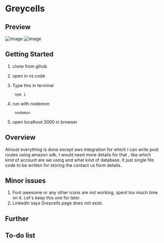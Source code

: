 # Greycells

## Preview

![image](https://github.com/NishitaErvantikar9/Greycells/blob/main/public/images/RPS.gif)
![image](https://github.com/NishitaErvantikar9/Greycells/blob/main/public/images/RPS.gif)


## Getting Started
1. clone from gihub
2. open in vs code
3. Type this in terminal

        npm i 
4. run with nodemon
 
        nodemon
5. open localhost:3000 in browser 

## Overview
Almost everything is done except aws integration for which I can write post routes using amazon sdk. I would need more details for that , like which kind of account are we using and what kind of database. It just single file code to be written for storing the contact us form details.


## Minor issues
1. Font awesome or any other icons are not working, spent too much time on it. Let's keep this one for later.
2. Linkedin says Greycells page does not exist.

## Further
## To-do list

